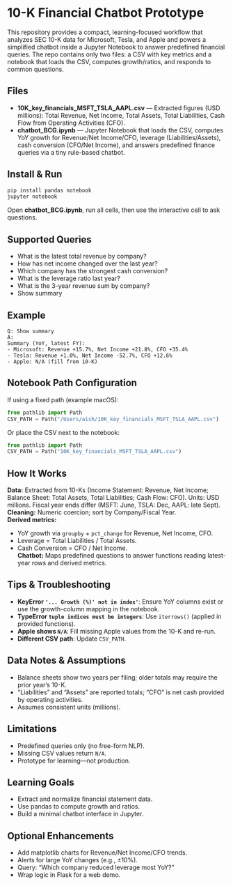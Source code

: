 # 10-K Financial Chatbot Prototype
This repository provides a compact, learning-focused workflow that analyzes SEC 10-K data for Microsoft, Tesla, and Apple and powers a simplified chatbot inside a Jupyter Notebook to answer predefined financial queries. The repo contains only two files: a CSV with key metrics and a notebook that loads the CSV, computes growth/ratios, and responds to common questions.

## Files
- **10K_key_financials_MSFT_TSLA_AAPL.csv** — Extracted figures (USD millions): Total Revenue, Net Income, Total Assets, Total Liabilities, Cash Flow from Operating Activities (CFO).
- **chatbot_BCG.ipynb** — Jupyter Notebook that loads the CSV, computes YoY growth for Revenue/Net Income/CFO, leverage (Liabilities/Assets), cash conversion (CFO/Net Income), and answers predefined finance queries via a tiny rule-based chatbot.

## Install & Run
```bash
pip install pandas notebook
jupyter notebook
```
Open **chatbot_BCG.ipynb**, run all cells, then use the interactive cell to ask questions.

## Supported Queries
- What is the latest total revenue by company?
- How has net income changed over the last year?
- Which company has the strongest cash conversion?
- What is the leverage ratio last year?
- What is the 3-year revenue sum by company?
- Show summary

## Example
```
Q: Show summary
A:
Summary (YoY, latest FY):
- Microsoft: Revenue +15.7%, Net Income +21.8%, CFO +35.4%
- Tesla: Revenue +1.0%, Net Income -52.7%, CFO +12.6%
- Apple: N/A (fill from 10-K)
```

## Notebook Path Configuration
If using a fixed path (example macOS):
```python
from pathlib import Path
CSV_PATH = Path("/Users/aish/10K_key_financials_MSFT_TSLA_AAPL.csv")
```
Or place the CSV next to the notebook:
```python
from pathlib import Path
CSV_PATH = Path("10K_key_financials_MSFT_TSLA_AAPL.csv")
```

## How It Works
**Data:** Extracted from 10-Ks (Income Statement: Revenue, Net Income; Balance Sheet: Total Assets, Total Liabilities; Cash Flow: CFO). Units: USD millions. Fiscal year ends differ (MSFT: June, TSLA: Dec, AAPL: late Sept).  
**Cleaning:** Numeric coercion; sort by Company/Fiscal Year.  
**Derived metrics:**  
- YoY growth via `groupby` + `pct_change` for Revenue, Net Income, CFO.  
- Leverage = Total Liabilities / Total Assets.  
- Cash Conversion = CFO / Net Income.  
**Chatbot:** Maps predefined questions to answer functions reading latest-year rows and derived metrics.

## Tips & Troubleshooting
- **KeyError `'... Growth (%)' not in index'`**: Ensure YoY columns exist or use the growth-column mapping in the notebook.  
- **TypeError `tuple indices must be integers`**: Use `iterrows()` (applied in provided functions).  
- **Apple shows `N/A`**: Fill missing Apple values from the 10-K and re-run.  
- **Different CSV path**: Update `CSV_PATH`.

## Data Notes & Assumptions
- Balance sheets show two years per filing; older totals may require the prior year’s 10-K.  
- “Liabilities” and “Assets” are reported totals; “CFO” is net cash provided by operating activities.  
- Assumes consistent units (millions).

## Limitations
- Predefined queries only (no free-form NLP).  
- Missing CSV values return `N/A`.  
- Prototype for learning—not production.

## Learning Goals
- Extract and normalize financial statement data.  
- Use pandas to compute growth and ratios.  
- Build a minimal chatbot interface in Jupyter.

## Optional Enhancements
- Add matplotlib charts for Revenue/Net Income/CFO trends.  
- Alerts for large YoY changes (e.g., ±10%).  
- Query: “Which company reduced leverage most YoY?”  
- Wrap logic in Flask for a web demo.
